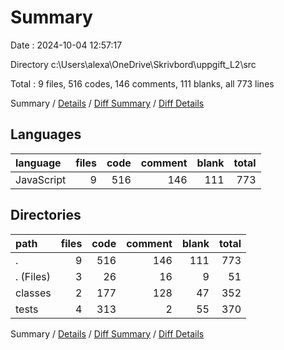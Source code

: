 # Summary

Date : 2024-10-04 12:57:17

Directory c:\\Users\\alexa\\OneDrive\\Skrivbord\\uppgift_L2\\src

Total : 9 files,  516 codes, 146 comments, 111 blanks, all 773 lines

Summary / [Details](details.md) / [Diff Summary](diff.md) / [Diff Details](diff-details.md)

## Languages
| language | files | code | comment | blank | total |
| :--- | ---: | ---: | ---: | ---: | ---: |
| JavaScript | 9 | 516 | 146 | 111 | 773 |

## Directories
| path | files | code | comment | blank | total |
| :--- | ---: | ---: | ---: | ---: | ---: |
| . | 9 | 516 | 146 | 111 | 773 |
| . (Files) | 3 | 26 | 16 | 9 | 51 |
| classes | 2 | 177 | 128 | 47 | 352 |
| tests | 4 | 313 | 2 | 55 | 370 |

Summary / [Details](details.md) / [Diff Summary](diff.md) / [Diff Details](diff-details.md)